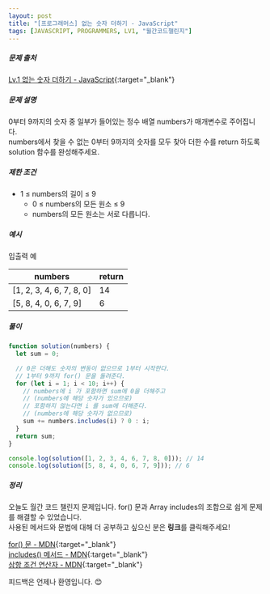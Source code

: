 ```yaml
---
layout: post
title: "[프로그래머스] 없는 숫자 더하기 - JavaScript"
tags: [JAVASCRIPT, PROGRAMMERS, LV1, "월간코드챌린지"]
---
```


##### 문제 출처

[Lv.1 없는 숫자 더하기 - JavaScript](https://programmers.co.kr/learn/courses/30/lessons/86051?language=javascript){:target="\_blank"}

##### 문제 설명

0부터 9까지의 숫자 중 일부가 들어있는 정수 배열 numbers가 매개변수로 주어집니다.<br />
numbers에서 찾을 수 없는 0부터 9까지의 숫자를 모두 찾아 더한 수를 return 하도록 solution 함수를 완성해주세요.

##### 제한 조건

- 1 ≤ numbers의 길이 ≤ 9
  - 0 ≤ numbers의 모든 원소 ≤ 9
  - numbers의 모든 원소는 서로 다릅니다.

##### 예시

입출력 예

| numbers                  | return |
| ------------------------ | ------ |
| [1, 2, 3, 4, 6, 7, 8, 0] | 14     |
| [5, 8, 4, 0, 6, 7, 9]    | 6      |

##### 풀이

```javascript
function solution(numbers) {
  let sum = 0;

  // 0은 더해도 숫자의 변동이 없으므로 1부터 시작한다.
  // 1부터 9까지 for() 문을 돌려준다.
  for (let i = 1; i < 10; i++) {
    // numbers에 i 가 포함하면 sum에 0을 더해주고
    // (numbers에 해당 숫자가 있으므로)
    // 포함하지 않는다면 i 를 sum에 더해준다.
    // (numbers에 해당 숫자가 없으므로)
    sum += numbers.includes(i) ? 0 : i;
  }
  return sum;
}

console.log(solution([1, 2, 3, 4, 6, 7, 8, 0])); // 14
console.log(solution([5, 8, 4, 0, 6, 7, 9])); // 6
```

##### 정리

오늘도 월간 코드 챌린지 문제입니다. for() 문과 Array includes의 조합으로 쉽게 문제를 해결할 수 있었습니다.<br />
사용된 메서드와 문법에 대해 더 공부하고 싶으신 분은 **링크**를 클릭해주세요!

[for() 문 - MDN](https://developer.mozilla.org/ko/docs/Web/JavaScript/Reference/Statements/for){:target="\_blank"}<br />
[includes() 메서드 - MDN](hthttps://developer.mozilla.org/ko/docs/Web/JavaScript/Reference/Global_Objects/String/includes){:target="\_blank"}<br />
[삼항 조건 연산자 - MDN](https://developer.mozilla.org/ko/docs/Web/JavaScript/Reference/Operators/Conditional_Operator){:target="\_blank"}

피드백은 언제나 환영입니다. 😊
